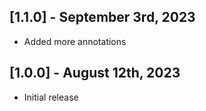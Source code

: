 ## [1.1.0] - September 3rd, 2023

* Added more annotations


## [1.0.0] - August 12th, 2023

* Initial release
